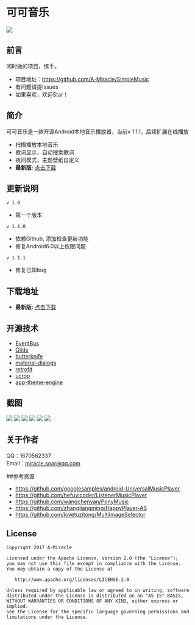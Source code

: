 # 可可音乐
![](https://raw.githubusercontent.com/A-Miracle/SimpleMusic/master/app/src/main/res/mipmap-xxhdpi/ic_launcher_round.png)

## 前言
闲时做的项目，练手。

- 项目地址：https://github.com/A-Miracle/SimpleMusic
- 有问题请提Issues
- 如果喜欢，欢迎Star！

## 简介
可可音乐是一款开源Android本地音乐播放器，当前v 1.1.1，后续扩展在线播放

- 扫描播放本地音乐
- 歌词显示，自动搜索歌词
- 夜间模式，主题壁纸自定义
- **最新版:** [点击下载](https://raw.githubusercontent.com/A-Miracle/SimpleMusic/master/SimpleMusic-V1.1.1.apk)

## 更新说明
`v 1.0`

- 第一个版本

`v 1.1.0`

- 依赖Github, 添加检查更新功能
- 修复Android6.0以上权限问题

`v 1.1.1`

- 修复已知bug


## 下载地址
- **最新版:** [点击下载](https://raw.githubusercontent.com/A-Miracle/SimpleMusic/master/SimpleMusic-V1.1.1.apk)

## 开源技术
- [EventBus](https://github.com/greenrobot/EventBus)
- [Glide](https://github.com/bumptech/glide)
- [butterknife](https://github.com/JakeWharton/butterknife)
- [material-dialogs](https://github.com/afollestad/material-dialogs)
- [retrofit](https://github.com/square/retrofit)
- [ucrop](https://github.com/Yalantis/uCrop)
- [app-theme-engine](https://github.com/naman14/app-theme-engine)

## 截图
![](https://raw.githubusercontent.com/A-Miracle/SimpleMusic/master/pic/01.jpg)
![](https://raw.githubusercontent.com/A-Miracle/SimpleMusic/master/pic/02.jpg)
![](https://raw.githubusercontent.com/A-Miracle/SimpleMusic/master/pic/03.jpg)
![](https://raw.githubusercontent.com/A-Miracle/SimpleMusic/master/pic/04.jpg)
![](https://raw.githubusercontent.com/A-Miracle/SimpleMusic/master/pic/05.jpg)
![](https://raw.githubusercontent.com/A-Miracle/SimpleMusic/master/pic/06.jpg)

## 关于作者
QQ：1670562337<br>
Email：miracle.soar@qq.com

##参考资源
- https://github.com/googlesamples/android-UniversalMusicPlayer
- https://github.com/hefuyicoder/ListenerMusicPlayer
- https://github.com/wangchenyan/PonyMusic
- https://github.com/zhangliangming/HappyPlayer-AS
- https://github.com/lovetuzitong/MultiImageSelector

## License

    Copyright 2017 A-Miracle

    Licensed under the Apache License, Version 2.0 (the "License");
    you may not use this file except in compliance with the License.
    You may obtain a copy of the License at

       http://www.apache.org/licenses/LICENSE-2.0

    Unless required by applicable law or agreed to in writing, software
    distributed under the License is distributed on an "AS IS" BASIS,
    WITHOUT WARRANTIES OR CONDITIONS OF ANY KIND, either express or implied.
    See the License for the specific language governing permissions and
    limitations under the License.
